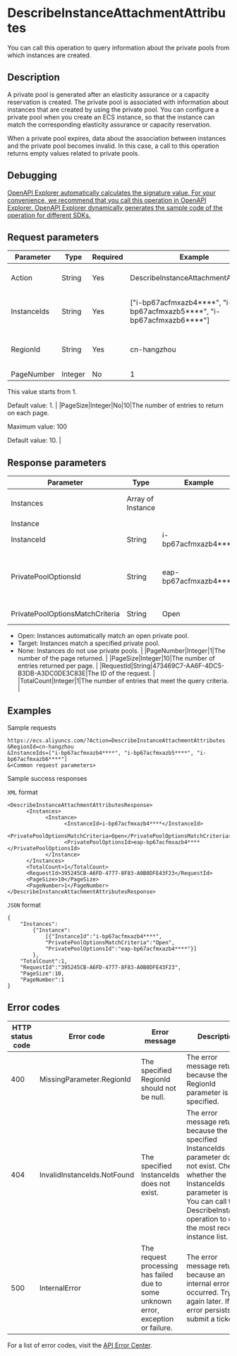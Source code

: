 # DescribeInstanceAttachmentAttributes

You can call this operation to query information about the private pools from which instances are created.

## Description

A private pool is generated after an elasticity assurance or a capacity reservation is created. The private pool is associated with information about instances that are created by using the private pool. You can configure a private pool when you create an ECS instance, so that the instance can match the corresponding elasticity assurance or capacity reservation.

When a private pool expires, data about the association between instances and the private pool becomes invalid. In this case, a call to this operation returns empty values related to private pools.

## Debugging

[OpenAPI Explorer automatically calculates the signature value. For your convenience, we recommend that you call this operation in OpenAPI Explorer. OpenAPI Explorer dynamically generates the sample code of the operation for different SDKs.](https://api.aliyun.com/#product=Ecs&api=DescribeInstanceAttachmentAttributes&type=RPC&version=2014-05-26)

## Request parameters

|Parameter|Type|Required|Example|Description|
|---------|----|--------|-------|-----------|
|Action|String|Yes|DescribeInstanceAttachmentAttributes|The operation that you want to perform. Set the value to DescribeInstanceAttachmentAttributes. |
|InstanceIds|String|Yes|\["i-bp67acfmxazb4\*\*\*\*", "i-bp67acfmxazb5\*\*\*\*", "i-bp67acfmxazb6\*\*\*\*"\]|The IDs of instances. The value can be a JSON array that consists of up to 100 instance IDs. Separate multiple instance IDs with commas \(,\). |
|RegionId|String|Yes|cn-hangzhou|The region ID of the elasticity assurance. You can call the [DescribeRegions](~~25609~~) operation to query the most recent region list. |
|PageNumber|Integer|No|1|The number of the page to return.

This value starts from 1.

Default value: 1. |
|PageSize|Integer|No|10|The number of entries to return on each page.

Maximum value: 100

Default value: 10. |

## Response parameters

|Parameter|Type|Example|Description|
|---------|----|-------|-----------|
|Instances|Array of Instance| |Details about the private pools from which the instances are created. |
|Instance| | | |
|InstanceId|String|i-bp67acfmxazb4\*\*\*\*|The ID of the instance. |
|PrivatePoolOptionsId|String|eap-bp67acfmxazb4\*\*\*\*|The ID of the private pool. When the value of `PrivatePoolOptionsMatchCriteria` is `Open`, the private pool ID is the ID that was allocated by the system for automatic match. |
|PrivatePoolOptionsMatchCriteria|String|Open|The match mode of the private pool. Valid values:

-   Open: Instances automatically match an open private pool.
-   Target: Instances match a specified private pool.
-   None: Instances do not use private pools. |
|PageNumber|Integer|1|The number of the page returned. |
|PageSize|Integer|10|The number of entries returned per page. |
|RequestId|String|473469C7-AA6F-4DC5-B3DB-A3DC0DE3C83E|The ID of the request. |
|TotalCount|Integer|1|The number of entries that meet the query criteria. |

## Examples

Sample requests

```
https://ecs.aliyuncs.com/?Action=DescribeInstanceAttachmentAttributes
&RegionId=cn-hangzhou
&InstanceIds=["i-bp67acfmxazb4****", "i-bp67acfmxazb5****", "i-bp67acfmxazb6****"]
&<Common request parameters>
```

Sample success responses

`XML` format

```
<DescribeInstanceAttachmentAttributesResponse>
      <Instances>
            <Instance>
                  <InstanceId>i-bp67acfmxazb4****</InstanceId>
                  <PrivatePoolOptionsMatchCriteria>Open</PrivatePoolOptionsMatchCriteria>
                  <PrivatePoolOptionsId>eap-bp67acfmxazb4****</PrivatePoolOptionsId>
            </Instance>
      </Instances>
      <TotalCount>1</TotalCount>
      <RequestId>395245CB-A6FD-4777-8F83-A0B0DFE43F23</RequestId>
      <PageSize>10</PageSize>
      <PageNumber>1</PageNumber>
</DescribeInstanceAttachmentAttributesResponse>
```

`JSON` format

```
{
    "Instances":
        {"Instance":
            [{"InstanceId":"i-bp67acfmxazb4****",
            "PrivatePoolOptionsMatchCriteria":"Open",
            "PrivatePoolOptionsId":"eap-bp67acfmxazb4****"}]
        },
    "TotalCount":1,
    "RequestId":"395245CB-A6FD-4777-8F83-A0B0DFE43F23",
    "PageSize":10,
    "PageNumber":1
}
```

## Error codes

|HTTP status code|Error code|Error message|Description|
|----------------|----------|-------------|-----------|
|400|MissingParameter.RegionId|The specified RegionId should not be null.|The error message returned because the RegionId parameter is not specified.|
|404|InvalidInstanceIds.NotFound|The specified InstanceIds does not exist.|The error message returned because the specified InstanceIds parameter does not exist. Check whether the InstanceIds parameter is valid. You can call the DescribeInstances operation to query the most recent instance list.|
|500|InternalError|The request processing has failed due to some unknown error, exception or failure.|The error message returned because an internal error has occurred. Try again later. If the error persists, submit a ticket.|

For a list of error codes, visit the [API Error Center](https://error-center.alibabacloud.com/status/product/Ecs).

